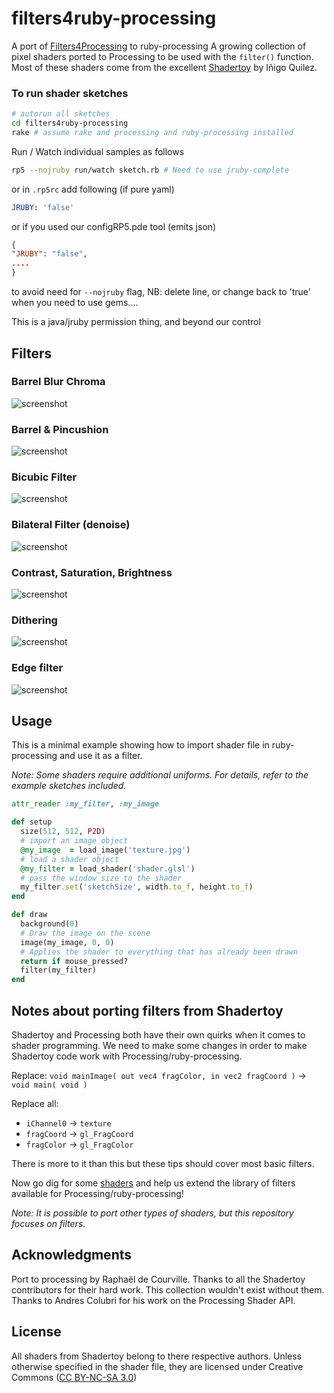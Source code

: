 filters4ruby-processing
==================
A port of [Filters4Processing][] to ruby-processing
A growing collection of pixel shaders ported to Processing to be used with the `filter()` function. Most of these shaders come from the excellent [Shadertoy](https://www.shadertoy.com) by Iñigo Quilez.

### To run shader sketches
```bash
# autorun all sketches
cd filters4ruby-processing
rake # assume rake and processing and ruby-processing installed
```
Run / Watch individual samples as follows
```bash
rp5 --nojruby run/watch sketch.rb # Need to use jruby-complete
```
or in `.rp5rc` add following (if pure yaml)
```yaml
JRUBY: 'false'
```
or if you used our configRP5.pde tool (emits json)
```json
{
"JRUBY": "false",
....
}
```
to avoid need for `--nojruby` flag, NB: delete line, or change back to 'true' when you need to use gems.... 

This is a java/jruby permission thing, and beyond our control
## Filters

### Barrel Blur Chroma
![screenshot](https://github.com/SableRaf/Filters4Processing/blob/master/screenshots/BarrelBlurChroma.jpg)

### Barrel & Pincushion
![screenshot](https://github.com/SableRaf/Filters4Processing/blob/master/screenshots/BarrelPincushion.png)

### Bicubic Filter
![screenshot](https://github.com/SableRaf/Filters4Processing/blob/master/screenshots/Bicubic.jpg)

### Bilateral Filter (denoise)
![screenshot](https://github.com/SableRaf/Filters4Processing/blob/master/screenshots/Bilateral.jpg)

### Contrast, Saturation, Brightness
![screenshot](https://github.com/SableRaf/Filters4Processing/blob/master/screenshots/ConSatBri.jpg)

### Dithering
![screenshot](https://github.com/SableRaf/Filters4Processing/blob/master/screenshots/Dithering.jpg)

### Edge filter
![screenshot](https://github.com/SableRaf/Filters4Processing/blob/master/screenshots/Edge.jpg)

## Usage

This is a minimal example showing how to import shader file in ruby-processing and use it as a filter.

*Note: Some shaders require additional uniforms. For details, refer to the example sketches included.*

```ruby
attr_reader :my_filter, :my_image

def setup
  size(512, 512, P2D)
  # import an image object
  @my_image  = load_image('texture.jpg')
  # load a shader object
  @my_filter = load_shader('shader.glsl')
  # pass the window size to the shader
  my_filter.set('sketchSize', width.to_f, height.to_f)
end

def draw
  background(0)
  # Draw the image on the scene
  image(my_image, 0, 0)
  # Applies the shader to everything that has already been drawn
  return if mouse_pressed?
  filter(my_filter)
end
```

## Notes about porting filters from Shadertoy

Shadertoy and Processing both have their own quirks when it comes to shader programming. We need to make some changes in order to make Shadertoy code work with Processing/ruby-processing.

Replace:
`void mainImage( out vec4 fragColor, in vec2 fragCoord )` -> `void main( void )`

Replace all:
* `iChannel0` -> `texture`
* `fragCoord` -> `gl_FragCoord`
* `fragColor` -> `gl_FragColor`

There is more to it than this but these tips should cover most basic filters.

Now go dig for some [shaders](https://www.shadertoy.com/results?query=filter) and help us extend the library of filters available for Processing/ruby-processing!

*Note: It is possible to port other types of shaders, but this repository focuses on filters.*

## Acknowledgments
Port to processing by Raphaël de Courville.
Thanks to all the Shadertoy contributors for their hard work. This collection wouldn't exist without them. Thanks to Andres Colubri for his work on the Processing Shader API.

## License
All shaders from Shadertoy belong to there respective authors. Unless otherwise specified in the shader file, they are licensed under Creative Commons ([CC BY-NC-SA 3.0](http://creativecommons.org/licenses/by-nc-sa/3.0/deed.en_US))

[Filters4Processing]:https://github.com/SableRaf/Filters4Processing

